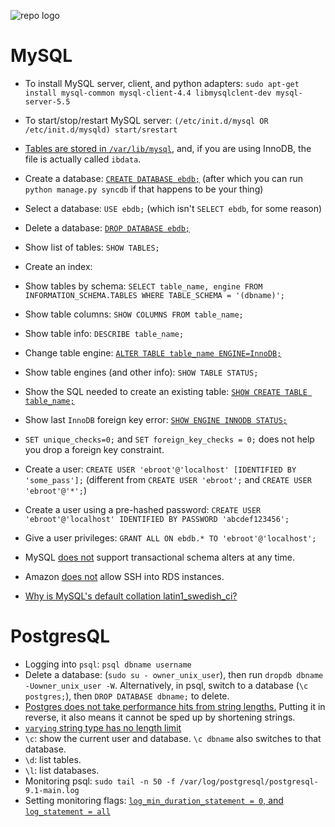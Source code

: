![repo logo](http://www.ohai.ca/images/yesterday-i-learned.jpg)

# MySQL

* To install MySQL server, client, and python adapters: `sudo apt-get install mysql-common mysql-client-4.4 libmysqlclent-dev mysql-server-5.5`
* To start/stop/restart MySQL server: `(/etc/init.d/mysql OR /etc/init.d/mysqld) start/srestart`
* [Tables are stored in `/var/lib/mysql`](http://forums.mysql.com/read.php?10,239450,239465#msg-239465), and, if you are using InnoDB, the file is actually called `ibdata`.

* Create a database: [`CREATE DATABASE ebdb;`](http://dev.mysql.com/doc/refman/5.0/en/create-database.html)
  (after which you can run `python manage.py syncdb` if that happens to be your thing)
* Select a database: `USE ebdb;` (which isn't `SELECT ebdb`, for some reason)
* Delete a database: [`DROP DATABASE ebdb;`](http://dev.mysql.com/doc/refman/5.0/en/drop-database.html)
* Show list of tables: `SHOW TABLES;`

* Create an index: 


* Show tables by schema: `SELECT table_name, engine FROM INFORMATION_SCHEMA.TABLES WHERE TABLE_SCHEMA = '(dbname)';`
* Show table columns: `SHOW COLUMNS FROM table_name;`
* Show table info: `DESCRIBE table_name;`
* Change table engine: [`ALTER TABLE table_name ENGINE=InnoDB;`](http://dev.mysql.com/doc/refman/5.5/en/converting-tables-to-innodb.html)
* Show table engines (and other info): `SHOW TABLE STATUS;`
* Show the SQL needed to create an existing table: [`SHOW CREATE TABLE table_name;`](http://stackoverflow.com/a/5615783/1558430)
* Show last `InnoDB` foreign key error: [`SHOW ENGINE INNODB STATUS;`](http://stackoverflow.com/a/179501/1558430)
* `SET unique_checks=0;` and `SET foreign_key_checks = 0;` does not help you drop a foreign key constraint.


* Create a user: `CREATE USER 'ebroot'@'localhost' [IDENTIFIED BY 'some_pass'];` (different from `CREATE USER 'ebroot';` and `CREATE USER 'ebroot'@'*';`)
* Create a user using a pre-hashed password: `CREATE USER 'ebroot'@'localhost' IDENTIFIED BY PASSWORD 'abcdef123456';`
* Give a user privileges: `GRANT ALL ON ebdb.* TO 'ebroot'@'localhost';`

* MySQL [does not](http://stackoverflow.com/a/10474104/1558430) support transactional schema alters at any time.
* Amazon [does not](https://forums.aws.amazon.com/message.jspa?messageID=153017#) allow SSH into RDS instances.
* [Why is MySQL's default collation latin1_swedish_ci?](http://stackoverflow.com/questions/6769901/why-is-mysqls-default-collation-latin1-swedish-ci)

# PostgresQL

* Logging into `psql`: `psql dbname username`
* Delete a database: (`sudo su - owner_unix_user`), then run `dropdb dbname -Uowner_unix_user -W`. Alternatively, in psql, switch to a database (`\c postgres;`), then `DROP DATABASE dbname;` to delete.
* [Postgres does not take performance hits from string lengths.](http://www.postgresql.org/docs/8.2/static/datatype-character.html) Putting it in reverse, it also means it cannot be sped up by shortening strings.
* [`varying` string type has no length limit](http://stackoverflow.com/questions/2904991/postgresql-character-varying-length-limit)
* `\c`: show the current user and database. `\c dbname` also switches to that database.
* `\d`: list tables.
* `\l`: list databases.
* Monitoring psql: `sudo tail -n 50 -f /var/log/postgresql/postgresql-9.1-main.log`
* Setting monitoring flags: [`log_min_duration_statement = 0`, and `log_statement = all`](http://stackoverflow.com/a/12670828/1558430)
